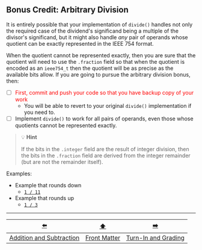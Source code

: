 ## Bonus Credit: Arbitrary Division

It is entirely possible that your implementation of `divide()` handles not only the required case of the dividend's significand being a multiple of the divisor's significand,
but it might also handle *any* pair of operands whose quotient can be exactly represented in the IEEE&nbsp;754 format.

When the quotient cannot be represented exactly, then you are sure that the quotient will need to use the `.fraction` field so that when the quotient is encoded as an `ieee754_t` then the quotient will be as precise as the available bits allow.
If you are going to pursue the arbitrary division bonus, then:

- [ ] <font color="red">First, commit and push your code so that you have backup copy of your work</font>
  - You will be able to revert to your original `divide()` implementation if you need to.
- [ ] Implement `divide()` to work for all pairs of operands, even those whose quotients cannot be represented exactly.

> 💡 **Hint**
> 
> If the bits in the `.integer` field are the result of integer division,
> then the bits in the `.fraction` field are derived from the integer remainder (but are not the remainder itself).

Examples:
- Example that rounds down
  - <u>`1 / 11`</u>
- Example that rounds up
  - <u>`1 / 3`</u>

---

|            [⬅️](09-add-subtract.md)            |      [⬆️](../../IntegerLab/README.md)      |         [➡️](11-grading.md)          |
|:----------------------------------------------:|:------------------------------------------:|:------------------------------------:|
| [Addition and Subtraction](09-add-subtract.md) | [Front Matter](../../IntegerLab/README.md) | [Turn-In and Grading](11-grading.md) |

